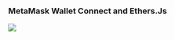 ### MetaMask Wallet Connect and Ethers.Js

![](https://www.loom.com/share/41e5d2a1bfd14d1ab693691aa0fea198?sid=6cb4aadd-c0eb-40a5-987d-018b2c3ca4a8)